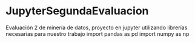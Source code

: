 # JupyterSegundaEvaluacion
Evaluación 2 de minería de datos, proyecto en jupyter utilizando librerías necesarias para nuestro trabajo  import pandas as pd  import numpy as np
